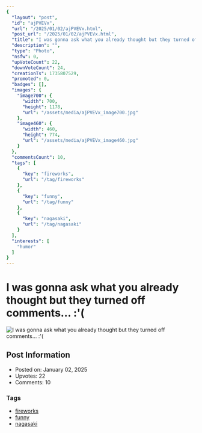 ```yaml
---
{
  "layout": "post",
  "id": "ajPVEVx",
  "url": "/2025/01/02/ajPVEVx.html",
  "post_url": "/2025/01/02/ajPVEVx.html",
  "title": "I was gonna ask what you already thought but they turned off comments... :'(",
  "description": "",
  "type": "Photo",
  "nsfw": 0,
  "upVoteCount": 22,
  "downVoteCount": 24,
  "creationTs": 1735807529,
  "promoted": 0,
  "badges": [],
  "images": {
    "image700": {
      "width": 700,
      "height": 1178,
      "url": "/assets/media/ajPVEVx_image700.jpg"
    },
    "image460": {
      "width": 460,
      "height": 774,
      "url": "/assets/media/ajPVEVx_image460.jpg"
    }
  },
  "commentsCount": 10,
  "tags": [
    {
      "key": "fireworks",
      "url": "/tag/fireworks"
    },
    {
      "key": "funny",
      "url": "/tag/funny"
    },
    {
      "key": "nagasaki",
      "url": "/tag/nagasaki"
    }
  ],
  "interests": [
    "humor"
  ]
}
---
```


# I was gonna ask what you already thought but they turned off comments... :'(

![I was gonna ask what you already thought but they turned off comments... :'(](/assets/media/ajPVEVx_image700.jpg)

## Post Information

- Posted on: January 02, 2025
- Upvotes: 22
- Comments: 10

### Tags

- [fireworks](/tag/fireworks)
- [funny](/tag/funny)
- [nagasaki](/tag/nagasaki)
